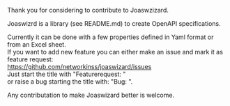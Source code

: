 Thank you for considering to contribute to Joaswzizard.

Joaswizrd is a library (see README.md) to create OpenAPI specifications.

Currently it can be done with a few properties defined in Yaml format or from an Excel sheet.  
If you want to add new feature you can either make an issue and mark it as feature request:  
https://github.com/networkinss/joaswizard/issues  
Just start the title with "Featurerequest: <newfeature>"  
or raise a bug starting the title with: "Bug: <bugtitle>".

Any contributation to make Joaswizard better is welcome.  